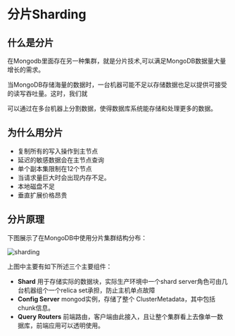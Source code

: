# 分片Sharding


## 什么是分片

在Mongodb里面存在另一种集群，就是分片技术,可以满足MongoDB数据量大量增长的需求。

当MongoDB存储海量的数据时，一台机器可能不足以存储数据也足以提供可接受的读写吞吐量。这时，我们就

可以通过在多台机器上分割数据，使得数据库系统能存储和处理更多的数据。

## 为什么用分片

* 复制所有的写入操作到主节点
* 延迟的敏感数据会在主节点查询
* 单个副本集限制在12个节点
* 当请求量巨大时会出现内存不足。
* 本地磁盘不足
* 垂直扩展价格昂贵

## 分片原理

下图展示了在MongoDB中使用分片集群结构分布：

![sharding](https://docs.mongodb.org/manual/_images/sharded-cluster-production-architecture.png)

上图中主要有如下所述三个主要组件：
* **Shard** 用于存储实际的数据块，实际生产环境中一个shard server角色可由几台机器组个一个relica set承担，防止主机单点故障
* **Config Server** mongod实例，存储了整个 ClusterMetadata，其中包括 chunk信息。
* **Query Routers** 前端路由，客户端由此接入，且让整个集群看上去像单一数据库，前端应用可以透明使用。
